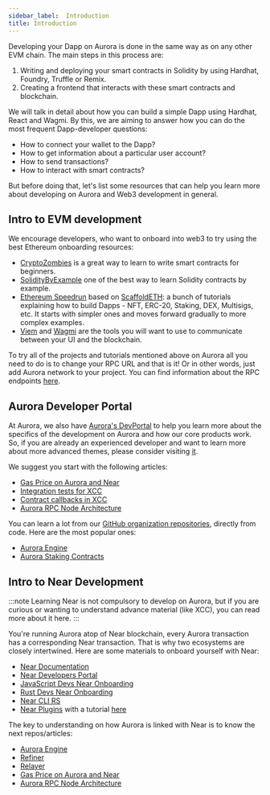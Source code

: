 ```yaml
---
sidebar_label: 	Introduction
title: Introduction
---
```


Developing your Dapp on Aurora is done in the same way as on any other EVM chain. The main steps in this process are:

1. Writing and deploying your smart contracts in Solidity by using Hardhat, Foundry, Truffle or Remix.
2. Creating a frontend that interacts with these smart contracts and blockchain.

We will talk in detail about how you can build a simple Dapp using Hardhat, React and Wagmi. By this, we are aiming to answer how you can do the most frequent Dapp-developer questions:

- How to connect your wallet to the Dapp?
- How to get information about a particular user account?
- How to send transactions?
- How to interact with smart contracts?

But before doing that, let's list some resources that can help you learn more about developing on Aurora and Web3 development in general.

## Intro to EVM development

We encourage developers, who want to onboard into web3 to try using the best Ethereum onboarding resources:

- [CryptoZombies](https://cryptozombies.io/) is a great way to learn to write smart contracts for beginners.
- [SolidityByExample](https://solidity-by-example.org/) one of the best way to learn Solidity contracts by example.
- [Ethereum Speedrun](https://speedrunethereum.com/) based on [ScaffoldETH](https://scaffoldeth.io/):
a bunch of tutorials explaining how to build Dapps - NFT, ERC-20, Staking, DEX, Multisigs, etc. It starts with simpler ones and moves forward gradually to more complex examples.
- [Viem](https://viem.sh/docs/introduction) and [Wagmi](https://wagmi.sh/react/why) are the tools you will want to use to communicate between your UI and the blockchain.

To try all of the projects and tutorials mentioned above on Aurora all you need to do is to change your RPC URL and that is it!
Or in other words, just add Aurora network to your project. You can find information about the RPC endpoints [here](/dev-reference/network-endpoints).

## Aurora Developer Portal

At Aurora, we also have [Aurora's DevPortal](https://dev.aurora.dev/) to help you learn more about the specifics of the development on Aurora and how our core products work.
So, if you are already an experienced developer and want to learn more about more advanced themes, please consider visiting [it](https://dev.aurora.dev/).

 We suggest you start with the following articles:

- [Gas Price on Aurora and Near](/blog/evm-gas-near-gas-on-aurora)
- [Integration tests for XCC](/blog/communication-from-aurora-to-near-local-testing)
- [Contract callbacks in XCC](/blog/contract-callbacks-in-xcc)
- [Aurora RPC Node Architecture](/blog/spinning-up-your-own-aurora-node)

You can learn a lot from our [GitHub organization repositories](https://github.com/aurora-is-near), directly from code. Here are the most popular ones:

- [Aurora Engine](https://github.com/aurora-is-near/aurora-engine/)
- [Aurora Staking Contracts](https://github.com/aurora-is-near/aurora-staking-contracts/tree/main/docs)

## Intro to Near Development

:::note
Learning Near is not compulsory to develop on Aurora, but if you are curious or wanting to understand advance material (like XCC), you can read more about it here.
:::

You're running Aurora atop of Near blockchain, every Aurora transaction has a corresponding Near transaction.
That is why two ecosystems are closely intertwined. Here are some materials to onboard yourself with Near:

- [Near Documentation](https://docs.near.org/)
- [Near Developers Portal](https://pages.near.org/developers/)
- [JavaScript Devs Near Onboarding](https://docs.near.org/build/web3-apps/quickstart)
- [Rust Devs Near Onboarding](https://docs.near.org/sdk/rust/introduction)
- [Near CLI RS](https://github.com/near/near-cli-rs)
- [Near Plugins](https://github.com/Near-One/near-plugins) with a tutorial [here](/blog/plugins-for-smart-contract-devs-building-on-near)

The key to understanding on how Aurora is linked with Near is to know the next repos/articles:

- [Aurora Engine](https://github.com/aurora-is-near/aurora-engine/)
- [Refiner](https://github.com/aurora-is-near/borealis-engine-lib)
- [Relayer](https://github.com/aurora-is-near/relayer2-public)
- [Gas Price on Aurora and Near](/blog/evm-gas-near-gas-on-aurora)
- [Aurora RPC Node Architecture](/blog/spinning-up-your-own-aurora-node)
